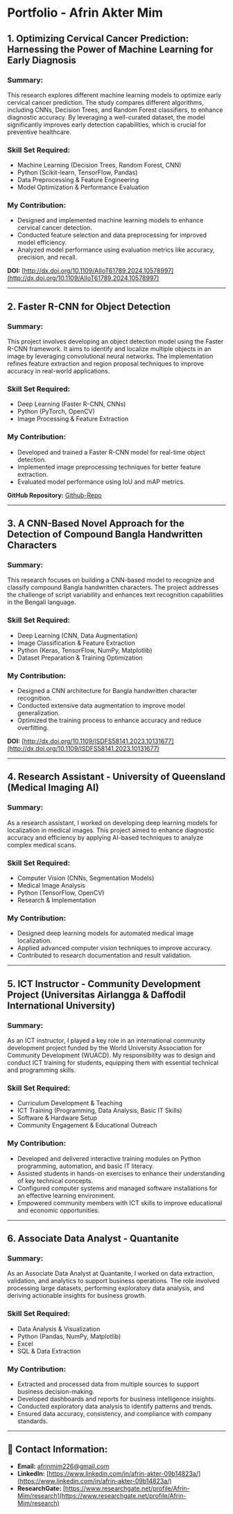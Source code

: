 # **Portfolio - Afrin Akter Mim**  

## **1. Optimizing Cervical Cancer Prediction: Harnessing the Power of Machine Learning for Early Diagnosis**  
### **Summary:**  
This research explores different machine learning models to optimize early cervical cancer prediction. The study compares different algorithms, including CNNs, Decision Trees, and Random Forest classifiers, to enhance diagnostic accuracy. By leveraging a well-curated dataset, the model significantly improves early detection capabilities, which is crucial for preventive healthcare.  

### **Skill Set Required:**  
- Machine Learning (Decision Trees, Random Forest, CNN)  
- Python (Scikit-learn, TensorFlow, Pandas)  
- Data Preprocessing & Feature Engineering  
- Model Optimization & Performance Evaluation  

### **My Contribution:**  
- Designed and implemented machine learning models to enhance cervical cancer detection.  
- Conducted feature selection and data preprocessing for improved model efficiency.  
- Analyzed model performance using evaluation metrics like accuracy, precision, and recall.  

**DOI:** [http://dx.doi.org/10.1109/AIIoT61789.2024.10578997](http://dx.doi.org/10.1109/AIIoT61789.2024.10578997)  

---

## **2. Faster R-CNN for Object Detection**  
### **Summary:**  
This project involves developing an object detection model using the Faster R-CNN framework. It aims to identify and localize multiple objects in an image by leveraging convolutional neural networks. The implementation refines feature extraction and region proposal techniques to improve accuracy in real-world applications.  

### **Skill Set Required:**  
- Deep Learning (Faster R-CNN, CNNs)  
- Python (PyTorch, OpenCV)  
- Image Processing & Feature Extraction  

### **My Contribution:**  
- Developed and trained a Faster R-CNN model for real-time object detection.  
- Implemented image preprocessing techniques for better feature extraction.  
- Evaluated model performance using IoU and mAP metrics.  

**GitHub Repository:** [Github-Repo](https://github.com/afrinmim1/Object_Detection_From_Image/blob/main/Faster_R_CNN_for_Object_Detection.ipynb)  

---

## **3. A CNN-Based Novel Approach for the Detection of Compound Bangla Handwritten Characters**  
### **Summary:**  
This research focuses on building a CNN-based model to recognize and classify compound Bangla handwritten characters. The project addresses the challenge of script variability and enhances text recognition capabilities in the Bengali language.  

### **Skill Set Required:**  
- Deep Learning (CNN, Data Augmentation)  
- Image Classification & Feature Extraction  
- Python (Keras, TensorFlow, NumPy, Matplotlib)  
- Dataset Preparation & Training Optimization  

### **My Contribution:**  
- Designed a CNN architecture for Bangla handwritten character recognition.  
- Conducted extensive data augmentation to improve model generalization.  
- Optimized the training process to enhance accuracy and reduce overfitting.  

**DOI:** [http://dx.doi.org/10.1109/ISDFS58141.2023.10131677](http://dx.doi.org/10.1109/ISDFS58141.2023.10131677)  

---

## **4. Research Assistant - University of Queensland (Medical Imaging AI)**  
### **Summary:**  
As a research assistant, I worked on developing deep learning models for localization in medical images. This project aimed to enhance diagnostic accuracy and efficiency by applying AI-based techniques to analyze complex medical scans.  

### **Skill Set Required:**  
- Computer Vision (CNNs, Segmentation Models)  
- Medical Image Analysis  
- Python (TensorFlow, OpenCV)  
- Research & Implementation  

### **My Contribution:**  
- Designed deep learning models for automated medical image localization.  
- Applied advanced computer vision techniques to improve accuracy.  
- Contributed to research documentation and result validation.  

---

## **5. ICT Instructor - Community Development Project (Universitas Airlangga & Daffodil International University)**  
### **Summary:**  
As an ICT instructor, I played a key role in an international community development project funded by the World University Association for Community Development (WUACD). My responsibility was to design and conduct ICT training for students, equipping them with essential technical and programming skills.  

### **Skill Set Required:**  
- Curriculum Development & Teaching  
- ICT Training (Programming, Data Analysis, Basic IT Skills)  
- Software & Hardware Setup  
- Community Engagement & Educational Outreach  

### **My Contribution:**  
- Developed and delivered interactive training modules on Python programming, automation, and basic IT literacy.  
- Assisted students in hands-on exercises to enhance their understanding of key technical concepts.  
- Configured computer systems and managed software installations for an effective learning environment.  
- Empowered community members with ICT skills to improve educational and economic opportunities.  

---

## **6. Associate Data Analyst - Quantanite**  
### **Summary:**  
As an Associate Data Analyst at Quantanite, I worked on data extraction, validation, and analytics to support business operations. The role involved processing large datasets, performing exploratory data analysis, and deriving actionable insights for business growth.  

### **Skill Set Required:**  
- Data Analysis & Visualization  
- Python (Pandas, NumPy, Matplotlib)  
- Excel  
- SQL & Data Extraction  

### **My Contribution:**  
- Extracted and processed data from multiple sources to support business decision-making.  
- Developed dashboards and reports for business intelligence insights.  
- Conducted exploratory data analysis to identify patterns and trends.  
- Ensured data accuracy, consistency, and compliance with company standards.  

---

## **📩 Contact Information:**  
- **Email:** [afrinmim226@gmail.com](mailto:afrinmim226@gmail.com)  
- **LinkedIn:** [https://www.linkedin.com/in/afrin-akter-09b14823a/](https://www.linkedin.com/in/afrin-akter-09b14823a/)  
- **ResearchGate:** [https://www.researchgate.net/profile/Afrin-Mim/research](https://www.researchgate.net/profile/Afrin-Mim/research)  
